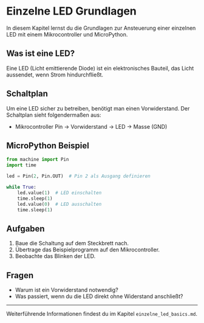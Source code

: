 # Einzelne LED Grundlagen

In diesem Kapitel lernst du die Grundlagen zur Ansteuerung einer einzelnen LED mit einem Mikrocontroller und MicroPython.

## Was ist eine LED?
Eine LED (Licht emittierende Diode) ist ein elektronisches Bauteil, das Licht aussendet, wenn Strom hindurchfließt.

## Schaltplan
Um eine LED sicher zu betreiben, benötigt man einen Vorwiderstand. Der Schaltplan sieht folgendermaßen aus:

- Mikrocontroller Pin → Vorwiderstand → LED → Masse (GND)

## MicroPython Beispiel
```python
from machine import Pin
import time

led = Pin(2, Pin.OUT)  # Pin 2 als Ausgang definieren

while True:
    led.value(1)  # LED einschalten
    time.sleep(1)
    led.value(0)  # LED ausschalten
    time.sleep(1)
```

## Aufgaben
1. Baue die Schaltung auf dem Steckbrett nach.
2. Übertrage das Beispielprogramm auf den Mikrocontroller.
3. Beobachte das Blinken der LED.

## Fragen
- Warum ist ein Vorwiderstand notwendig?
- Was passiert, wenn du die LED direkt ohne Widerstand anschließt?

---

Weiterführende Informationen findest du im Kapitel `einzelne_led_basics.md`.
